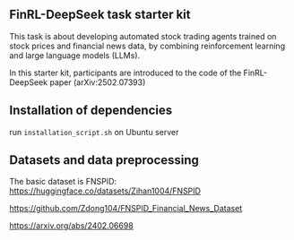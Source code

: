 ## FinRL-DeepSeek task starter kit

This task is about developing automated stock trading agents trained on stock prices and financial news data, by combining reinforcement learning and large language models (LLMs).

In this starter kit, participants are introduced to the code of the FinRL-DeepSeek paper (arXiv:2502.07393)

## Installation of dependencies 
run `installation_script.sh` on Ubuntu server 

## Datasets and data preprocessing 

The basic dataset is FNSPID:
https://huggingface.co/datasets/Zihan1004/FNSPID

https://github.com/Zdong104/FNSPID_Financial_News_Dataset

https://arxiv.org/abs/2402.06698





